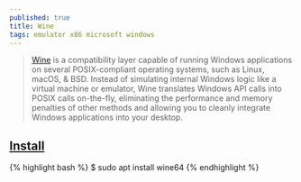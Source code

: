 ```yaml
---
published: true
title: Wine
tags: emulator x86 microsoft windows
---
```

> [Wine](https://www.winehq.org/) is a compatibility layer capable of running Windows applications on several POSIX-compliant operating systems, such as Linux, macOS, & BSD. Instead of simulating internal Windows logic like a virtual machine or emulator, Wine translates Windows API calls into POSIX calls on-the-fly, eliminating the performance and memory penalties of other methods and allowing you to cleanly integrate Windows applications into your desktop.

## [Install](https://vitux.com/how-to-install-wine-on-ubuntu/)
{% highlight bash %}
$ sudo apt install wine64
{% endhighlight %}
